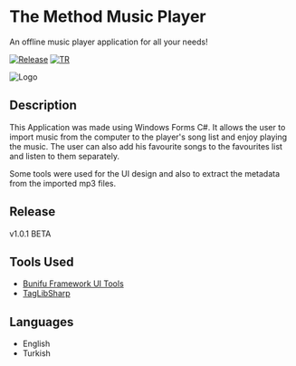 # The Method Music Player
An offline music player application for all your needs!

[![Release](https://img.shields.io/github/v/release/Iskenderun-Technical-University/201-The-Method_Music-Player?color=rgb%28240%2C84%2C84%29)](https://github.com/Iskenderun-Technical-University/201-The-Method_Music-Player/releases) [![TR](https://img.shields.io/badge/lang-TR-green.svg)](https://github.com/Iskenderun-Technical-University/201-The-Method_Music-Player/blob/main/README-TR.md)

![Logo](https://i.ibb.co/58xNtpx/Untitled-1.png)

## Description
This Application was made using Windows Forms C#. It allows the user to import music from the computer to the player's song list and enjoy playing the music. The user can also add his favourite songs to the favourites list and listen to them separately.

Some tools were used for the UI design and also to extract the metadata from the imported mp3 files. 

## Release
v1.0.1 BETA

## Tools Used
* [Bunifu Framework UI Tools](https://bunifuframework.com/)
* [TagLibSharp](https://github.com/mono/taglib-sharp)

## Languages
* English
* Turkish